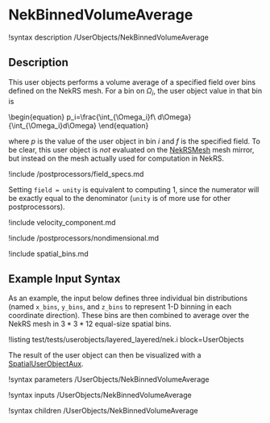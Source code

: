# NekBinnedVolumeAverage

!syntax description /UserObjects/NekBinnedVolumeAverage

## Description

This user objects performs a volume average of a specified field
over bins defined on the NekRS mesh. For a bin on $\Omega_i$,
the user object value in that bin is

\begin{equation}
p_i=\frac{\int_{\Omega_i}f\ d\Omega}{\int_{\Omega_i}d\Omega}
\end{equation}

where $p$ is the value of the user object in bin $i$ and
$f$ is the specified field.
To be clear, this user object is *not* evaluated on the
[NekRSMesh](/mesh/NekRSMesh.md) mesh mirror, but instead on the mesh actually
used for computation in NekRS.

!include /postprocessors/field_specs.md

Setting `field = unity` is equivalent to computing
1, since the numerator will be exactly equal to the denominator (`unity` is
of more use for other postprocessors).

!include velocity_component.md

!include /postprocessors/nondimensional.md

!include spatial_bins.md

## Example Input Syntax

As an example, the input below defines three individual bin distributions
(named `x_bins`, `y_bins`, and `z_bins` to represent 1-D binning in each
coordinate direction). These bins are then combined to average
over the NekRS mesh in $3*3*12$ equal-size spatial bins.

!listing test/tests/userobjects/layered_layered/nek.i
  block=UserObjects

The result of the user object can then be visualized with a
[SpatialUserObjectAux](https://mooseframework.inl.gov/source/auxkernels/SpatialUserObjectAux.html).

!syntax parameters /UserObjects/NekBinnedVolumeAverage

!syntax inputs /UserObjects/NekBinnedVolumeAverage

!syntax children /UserObjects/NekBinnedVolumeAverage
